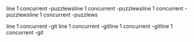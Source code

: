 
<br>
line 1 concurrent -puzzlewsline 1 concurrent -puzzlewsline 1 concurrent -puzzlewsline 1 concurrent -puzzlews

line 1 concurrent -git line 1 concurrent -gitline 1 concurrent -gitline 1 concurrent -git
